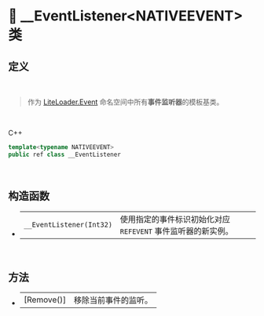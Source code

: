 # 🔖 __EventListener\<NATIVEEVENT\> 类

## 定义

<br>

>作为 [LiteLoader.Event](zh_CN/NET/APIs/Namespace/LiteLoader.Event/LiteLoader.Event.md) 命名空间中所有**事件监听器**的模板基类。

<br>

C++
```cpp
template<typename NATIVEEVENT>
public ref class __EventListener
```

<br>

## 构造函数

- 
    |||
    |-|-|
    |`__EventListener(Int32)`|使用指定的事件标识初始化对应 `REFEVENT` 事件监听器的新实例。|

<br>

## 方法

- 
    |||
    |-|-|
    |[Remove()]|移除当前事件的监听。|